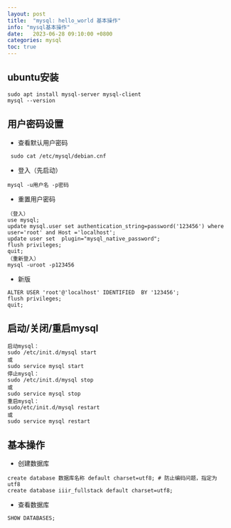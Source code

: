 ```yaml
---
layout: post
title:  "mysql: hello_world 基本操作"
info: "mysql基本操作"
date:   2023-06-28 09:10:00 +0800
categories: mysql
toc: true
---
```




## ubuntu安装
```
sudo apt install mysql-server mysql-client
mysql --version
```

## 用户密码设置
- 查看默认用户密码
```
 sudo cat /etc/mysql/debian.cnf
```

- 登入（先启动）
```
mysql -u用户名 -p密码
```

- 重置用户密码
```
（登入）
use mysql;
update mysql.user set authentication_string=password('123456') where user='root' and Host ='localhost'; 
update user set  plugin="mysql_native_password";     
flush privileges;
quit; 
（重新登入）
mysql -uroot -p123456
```
- 新版
```
ALTER USER 'root'@'localhost' IDENTIFIED  BY '123456';
flush privileges;
quit; 
```

## 启动/关闭/重启mysql
```
启动mysql：
sudo /etc/init.d/mysql start
或
sudo service mysql start
停止mysql：
sudo /etc/init.d/mysql stop
或
sudo service mysql stop
重启mysql：
sudo/etc/init.d/mysql restart
或
sudo service mysql restart
```

## 基本操作

- 创建数据库
```
create database 数据库名称 default charset=utf8; # 防止编码问题，指定为 utf8
create database iiir_fullstack default charset=utf8;
```

- 查看数据库

```
SHOW DATABASES;
```